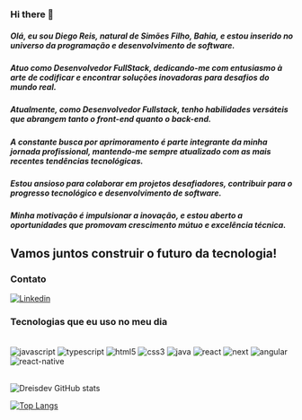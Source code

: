 ### Hi there 👋

##### Olá, eu sou Diego Reis, natural de Simões Filho, Bahia, e estou inserido no universo da programação e desenvolvimento de software. 
##### Atuo como Desenvolvedor FullStack, dedicando-me com entusiasmo à arte de codificar e encontrar soluções inovadoras para desafios do mundo real.
##### Atualmente, como Desenvolvedor Fullstack, tenho habilidades versáteis que abrangem tanto o front-end quanto o back-end. 
##### A constante busca por aprimoramento é parte integrante da minha jornada profissional, mantendo-me sempre atualizado com as mais recentes tendências tecnológicas.
##### Estou ansioso para colaborar em projetos desafiadores, contribuir para o progresso tecnológico e desenvolvimento de software. 
##### Minha motivação é impulsionar a inovação, e estou aberto a oportunidades que promovam crescimento mútuo e excelência técnica. 

## Vamos juntos construir o futuro da tecnologia! 


### Contato
[![Linkedin](https://img.shields.io/badge/LinkedIn-0077B5?style=for-the-badge&logo=linkedin&logoColor=white)](https://www.linkedin.com/in/dreis-dev/)

### Tecnologias que eu uso no meu dia
 <div style="display: inline_block"><br/>
  <img align="center" alt="javascript" src="https://img.shields.io/badge/JavaScript-F7DF1E?style=for-the-badge&logo=javascript&logoColor=black" /> 
  <img align="center" alt="typescript" src="https://img.shields.io/badge/TypeScript-1572B6?style=for-the-badge&logo=typescript&logoColor=white" /> 
   <img align="center" alt="html5" src="https://img.shields.io/badge/HTML5-E34F26?style=for-the-badge&logo=html5&logoColor=white" /> 
    <img align="center" alt="css3" src="https://img.shields.io/badge/CSS3-1572B6?style=for-the-badge&logo=css3&logoColor=white" /> 
     <img align="center" alt="java" src="https://img.shields.io/badge/Java-ED8B00?style=for-the-badge&logo=openjdk&logoColor=black" />
     <img align="center" alt="react" src="https://img.shields.io/badge/React-20232A?style=for-the-badge&logo=react&logoColor=61DAFB" />
     <img align="center" alt="next" src="https://img.shields.io/badge/next.js-000000?style=for-the-badge&logo=nextdotjs&logoColor=white" />
     <img align="center" alt="angular" src="https://img.shields.io/badge/Angular-DD0031?style=for-the-badge&logo=angular&logoColor=white" />
     <img align="center" alt="react-native" src="https://img.shields.io/badge/react_native-%2320232a.svg?style=for-the-badge&logo=react&logoColor=%2361DAFB" />
  
   </div><br/>

![Dreisdev GitHub stats](https://github-readme-stats.vercel.app/api?username=dreisdev&show_icons=true&theme=radical)

[![Top Langs](https://github-readme-stats.vercel.app/api/top-langs/?username=dreisdev&langs_count=8)](https://github.com/dreisdev/github-readme-stats)



  
  
  
  
  
  








